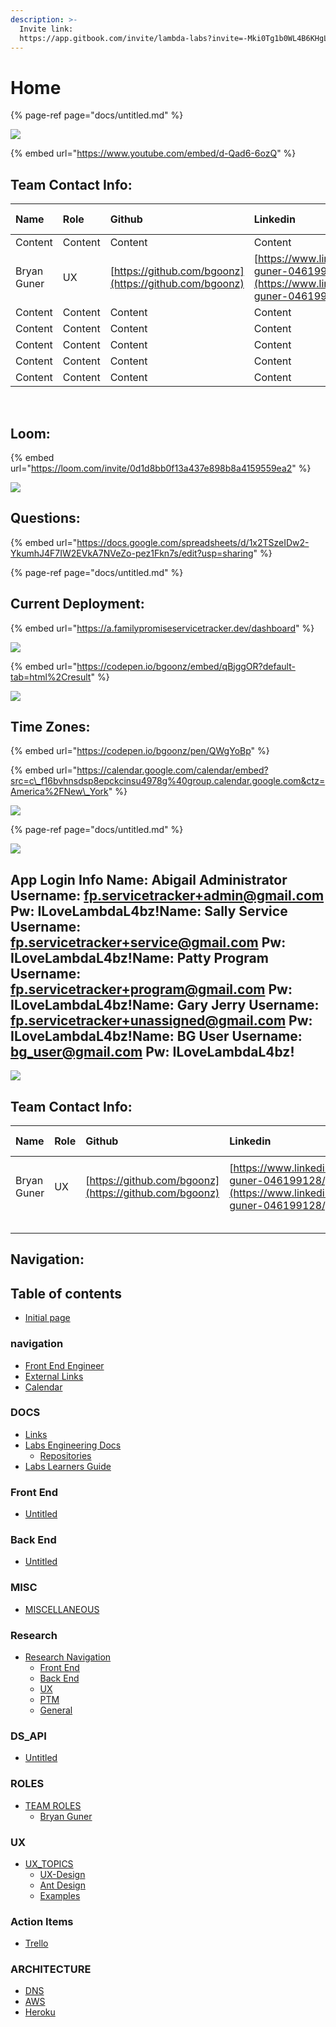```yaml
---
description: >-
  Invite link:
  https://app.gitbook.com/invite/lambda-labs?invite=-Mki0Tg1b0WL4B6KHgL5
---
```


# Home

{% page-ref page="docs/untitled.md" %}



![](https://i.imgur.com/pW28AXn.png)

{% embed url="https://www.youtube.com/embed/d-Qad6-6ozQ" %}

##  Team Contact Info: <a id="team-contact-info"></a>

| Name | Role | Github | Linkedin | Number | Time Zone |
| :--- | :--- | :--- | :--- | :--- | :--- |
| ​Content | ​Content | ​Content | ​Content | ​Content | ​Content |
| Bryan Guner | UX | ​[https://github.com/bgoonz](https://github.com/bgoonz)​ | ​[https://www.linkedin.com/in/bryan-guner-046199128/](https://www.linkedin.com/in/bryan-guner-046199128/)​ | 551-254-5505 | EST |
| ​Content | ​Content | ​Content | ​Content | ​Content | ​Content |
| ​Content | ​Content | ​Content | ​Content | ​Content | ​Content |
| ​Content | ​Content | ​Content | ​Content | ​Content | ​Content |
| ​Content | ​Content | ​Content | ​Content | ​Content | ​Content |
| ​Content | ​Content | ​Content | ​Content | ​Content | ​Content |

‌

## Loom:

{% embed url="https://loom.com/invite/0d1d8bb0f13a437e898b8a4159559ea2" %}

![](https://i.imgur.com/pW28AXn.png)

## Questions:

{% embed url="https://docs.google.com/spreadsheets/d/1x2TSzeIDw2-YkumhJ4F7IW2EVkA7NVeZo-pez1Fkn7s/edit?usp=sharing" %}

{% page-ref page="docs/untitled.md" %}

## Current Deployment:

{% embed url="https://a.familypromiseservicetracker.dev/dashboard" %}

![](https://i.imgur.com/Tyz2jrJ.png)



{% embed url="https://codepen.io/bgoonz/embed/qBjggOR?default-tab=html%2Cresult" %}



![](https://i.imgur.com/pW28AXn.png)

## Time Zones:

{% embed url="https://codepen.io/bgoonz/pen/QWgYoBp" %}

{% embed url="https://calendar.google.com/calendar/embed?src=c\_f16bvhnsdsp8epckcinsu4978g%40group.calendar.google.com&ctz=America%2FNew\_York" %}

![](https://i.imgur.com/pW28AXn.png)

{% page-ref page="docs/untitled.md" %}

![](https://i.imgur.com/pW28AXn.png)

## **App Login Info** Name: Abigail Administrator Username: [fp.servicetracker+admin@gmail.com](mailto:fp.servicetracker+admin@gmail.com) Pw: ILoveLambdaL4bz!Name: Sally Service Username: [fp.servicetracker+service@gmail.com](mailto:fp.servicetracker+service@gmail.com) Pw: ILoveLambdaL4bz!Name: Patty Program Username: [fp.servicetracker+program@gmail.com](mailto:fp.servicetracker+program@gmail.com) Pw: ILoveLambdaL4bz!Name: Gary Jerry Username: [fp.servicetracker+unassigned@gmail.com](mailto:fp.servicetracker+unassigned@gmail.com) Pw: ILoveLambdaL4bz!Name: BG User Username: [bg\_user@gmail.com](mailto:bg_user@gmail.com) Pw: ILoveLambdaL4bz!

![](https://i.imgur.com/pW28AXn.png)

## Team Contact Info:

| Name | Role | Github | Linkedin | Number | Time Zone |
| :--- | :--- | :--- | :--- | :--- | :--- |
|  |  |  |  |  |  |
| Bryan Guner | UX | [https://github.com/bgoonz](https://github.com/bgoonz) | [https://www.linkedin.com/in/bryan-guner-046199128/](https://www.linkedin.com/in/bryan-guner-046199128/) | 551-254-5505 | EST |
|  |  |  |  |  |  |
|  |  |  |  |  |  |
|  |  |  |  |  |  |
|  |  |  |  |  |  |
|  |  |  |  |  |  |

## Navigation:

## Table of contents

* [Initial page](https://lambda-labs.gitbook.io/lambda-labs/README)

### navigation

* [Front End Engineer](https://lambda-labs.gitbook.io/lambda-labs/navigation/front-end-engineer)
* [External Links](https://lambda-labs.gitbook.io/lambda-labs/navigation/untitled-1)
* [Calendar](https://lambda-labs.gitbook.io/lambda-labs/navigation/calendar)

### DOCS

* [Links](https://lambda-labs.gitbook.io/lambda-labs/docs/untitled)
* [Labs Engineering Docs](https://lambda-labs.gitbook.io/lambda-labs/docs/labs-engineering-docs/README)
  * [Repositories](https://lambda-labs.gitbook.io/lambda-labs/docs/labs-engineering-docs/repositories)
* [Labs Learners Guide](https://lambda-labs.gitbook.io/lambda-labs/labs-learners-guide)

### Front End

* [Untitled](https://lambda-labs.gitbook.io/lambda-labs/front-end/untitled)

### Back End

* [Untitled](https://lambda-labs.gitbook.io/lambda-labs/back-end/untitled)

### MISC

* [MISCELLANEOUS](https://lambda-labs.gitbook.io/lambda-labs/misc/untitled)

### Research

* [Research Navigation](https://lambda-labs.gitbook.io/lambda-labs/research/untitled/README)
  * [Front End](https://lambda-labs.gitbook.io/lambda-labs/research/untitled/front-end)
  * [Back End](https://lambda-labs.gitbook.io/lambda-labs/research/untitled/back-end)
  * [UX](https://lambda-labs.gitbook.io/lambda-labs/research/untitled/ux)
  * [PTM](https://lambda-labs.gitbook.io/lambda-labs/research/untitled/ptm)
  * [General](https://lambda-labs.gitbook.io/lambda-labs/research/untitled/general)

### DS\_API

* [Untitled](https://lambda-labs.gitbook.io/lambda-labs/ds_api/untitled)

### ROLES

* [TEAM ROLES](https://lambda-labs.gitbook.io/lambda-labs/roles/untitled/README)
  * [Bryan Guner](https://lambda-labs.gitbook.io/lambda-labs/roles/untitled/bryan-guner)

### UX

* [UX\_TOPICS](https://lambda-labs.gitbook.io/lambda-labs/ux/untitled/README)
  * [UX-Design](https://lambda-labs.gitbook.io/lambda-labs/ux/untitled/ux-design)
  * [Ant Design](https://lambda-labs.gitbook.io/lambda-labs/ux/untitled/ant-design)
  * [Examples](https://lambda-labs.gitbook.io/lambda-labs/ux/untitled/examples)

### Action Items

* [Trello](https://lambda-labs.gitbook.io/lambda-labs/action-items/untitled)

### ARCHITECTURE

* [DNS](https://lambda-labs.gitbook.io/lambda-labs/architecture/dns)
* [AWS](https://lambda-labs.gitbook.io/lambda-labs/architecture/aws)
* [Heroku](https://lambda-labs.gitbook.io/lambda-labs/architecture/heroku)

